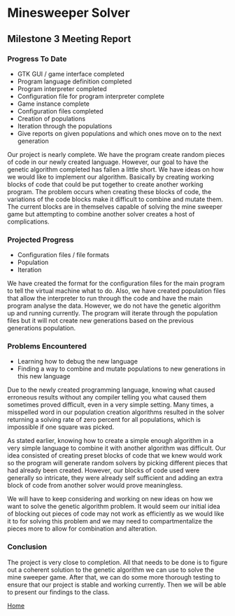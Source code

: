 # Minesweeper Solver #
## Milestone 3 Meeting Report ##

### Progress To Date ###
  * GTK GUI / game interface completed
  * Program language definition completed
  * Program interpreter completed
  * Configuration file for program interpreter complete
  * Game instance complete
  * Configuration files completed
  * Creation of populations
  * Iteration through the populations
  * Give reports on given populations and which ones move on to the next generation

Our project is nearly complete.  We have the program create random pieces of code in our newly created language.  However, our goal to have the genetic algorithm completed has fallen a little short.  We have ideas on how we would like to implement our algorithm.  Basically by creating working blocks of code that could be put together to create another working program.  The problem occurs when creating these blocks of code, the variations of the code blocks make it difficult to combine and mutate them.  The current blocks are in themselves capable of solving the mine sweeper game but attempting to combine another solver creates a host of complications.


### Projected Progress ###
  * Configuration files / file formats
  * Population
  * Iteration

We have created the format for the configuration files for the main program to tell the virtual machine what to do.  Also, we have created population files that allow the interpreter to run through the code and have the main program analyse the data.  However, we do not have the genetic algorithm up and running currently.  The program will iterate through the population files but it will not create new generations based on the previous generations population.


### Problems Encountered ###
  * Learning how to debug the new language
  * Finding a way to combine and mutate populations to new generations in this new language

Due to the newly created programming language, knowing what caused erroneous results without any compiler telling you what caused them sometimes proved difficult, even in a very simple setting.  Many times, a misspelled word in our population creation algorithms resulted in the solver returning a solving rate of zero percent for all populations, which is impossible if one square was picked.

As stated earlier, knowing how to create a simple enough algorithm in a very simple language to combine it with another algorithm was difficult.  Our idea consisted of creating preset blocks of code that we knew would work so the program will generate random solvers by picking different pieces that had already been created.  However, our blocks of code used were generally so intricate, they were already self sufficient and adding an extra block of code from another solver would prove meaningless.

We will have to keep considering and working on new ideas on how we want to solve the genetic algorithm problem.  It would seem our initial idea of blocking out pieces of code may not work as efficiently as we would like it to for solving this problem and we may need to compartmentalize the pieces more to allow for combination and alteration.

### Conclusion ###
The project is very close to completion.  All that needs to be done is to figure out a coherent solution to the genetic algorithm we can use to solve the mine sweeper game.  After that, we can do some more thorough testing to ensure that our project is stable and working currently.  Then we will be able to present our findings to the class.

[Home](Home.md)